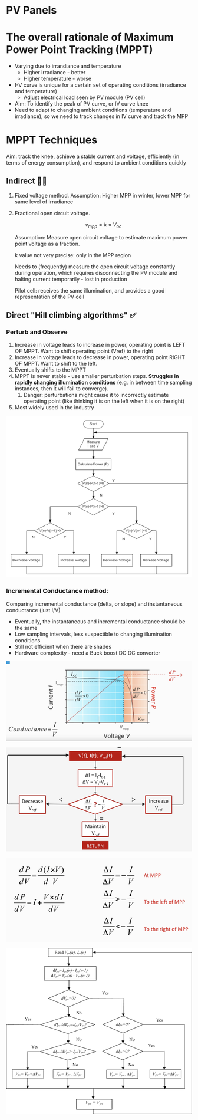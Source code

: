 # PV Panels

# The overall rationale of Maximum Power Point Tracking (MPPT)

- Varying due to irrandiance and temperature
    - Higher irradiance - better
    - Higher temperature - worse
- I-V curve is unique for a certain set of operating conditions (irradiance and temperature)
    - Adjust electrical load seen by PV module (PV cell)
- Aim: To identify the peak of PV curve, or IV curve knee
- Need to adapt to changing ambient conditions (temperature and irradiance), so we need to track changes in IV curve and track the MPP

# MPPT Techniques

Aim: track the knee, achieve a stable current and voltage, efficiently (in terms of energy consumption), and respond to ambient conditions quickly

## Indirect 🙅‍♂️

1. Fixed voltage method. Assumption: Higher MPP in winter, lower MPP for same level of irradiance
2. Fractional open circuit voltage. 

    $$v_{mpp} = k \times V_{oc}$$

    Assumption: Measure open circuit voltage to estimate maximum power point voltage as a fraction.

    k value not very precise: only in the MPP region

    Needs to (frequently) measure the open circuit voltage constantly during operation, which requires disconnecting the PV module and halting current temporarily - lost in production

    Pilot cell: receives the same illumination, and provides a good representation of the PV cell

## Direct "Hill climbing algorithms" ✅

### Perturb and Observe

1. Increase in voltage leads to increase in power, operating point is LEFT OF MPPT. Want to shift operating point (Vref)  to the right
2. Increase in voltage leads to decrease in power, operating point RIGHT OF MPPT. Want to shift to the left.
3. Eventually shifts to the MPPT
4. MPPT is never stable - use smaller perturbation steps. **Struggles in rapidly changing illumination conditions** (e.g. in between time sampling instances, then it will fail to converge). 
    1. Danger: perturbations might cause it to incorrectly estimate operating point (like thinking it is on the left when it is on the right)
5. Most widely used in the industry

![PV%20Panels%20536e2af6fc5044ba899e40522143e417/Untitled.png](PV%20Panels%20536e2af6fc5044ba899e40522143e417/Untitled.png)

### Incremental Conductance method:

Comparing incremental conductance (delta, or slope) and instantaneous conductance (just I/V)

- Eventually, the instantaneous and incremental conductance should be the same
- Low sampling intervals, less suspectible to changing illumination conditions
- Still not efficient when there are shades
- Hardware complexity - need a Buck boost DC DC converter

![PV%20Panels%20536e2af6fc5044ba899e40522143e417/Untitled%201.png](PV%20Panels%20536e2af6fc5044ba899e40522143e417/Untitled%201.png)

![PV%20Panels%20536e2af6fc5044ba899e40522143e417/Untitled%202.png](PV%20Panels%20536e2af6fc5044ba899e40522143e417/Untitled%202.png)

![PV%20Panels%20536e2af6fc5044ba899e40522143e417/Untitled%203.png](PV%20Panels%20536e2af6fc5044ba899e40522143e417/Untitled%203.png)

![PV%20Panels%20536e2af6fc5044ba899e40522143e417/Untitled%204.png](PV%20Panels%20536e2af6fc5044ba899e40522143e417/Untitled%204.png)
